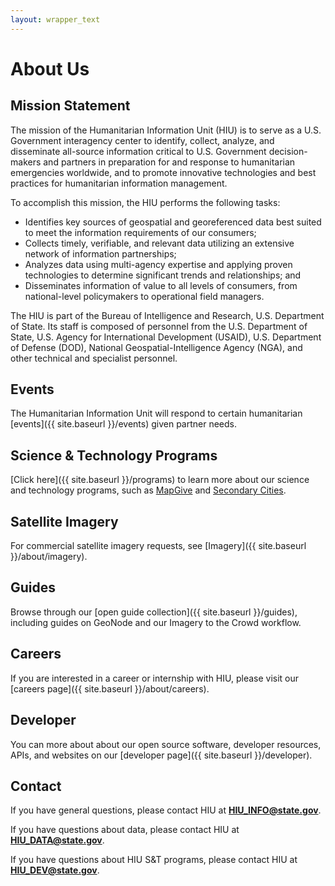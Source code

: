 ```yaml
---
layout: wrapper_text
---
```

# About Us

## Mission Statement

The mission of the Humanitarian Information Unit (HIU) is to serve as a U.S. Government interagency center to identify, collect, analyze, and disseminate all-source information critical to U.S. Government decision-makers and partners in preparation for and response to humanitarian emergencies worldwide, and to promote innovative technologies and best practices for humanitarian information management.

To accomplish this mission, the HIU performs the following tasks:

* Identifies key sources of geospatial and georeferenced data best suited to meet the information requirements of our consumers;
* Collects timely, verifiable, and relevant data utilizing an extensive network of information partnerships;
* Analyzes data using multi-agency expertise and applying proven technologies to determine significant trends and relationships; and
* Disseminates information of value to all levels of consumers, from national-level policymakers to operational field managers.

The HIU is part of the Bureau of Intelligence and Research, U.S. Department of State. Its staff  is composed of personnel from the U.S. Department of State, U.S. Agency for International Development (USAID), U.S. Department of Defense (DOD), National Geospatial-Intelligence Agency (NGA), and other technical and specialist personnel.

## Events

The Humanitarian Information Unit will respond to certain humanitarian [events]({{ site.baseurl }}/events) given partner needs.

## Science & Technology Programs

[Click here]({{ site.baseurl }}/programs) to learn more about our science and technology programs, such as [MapGive](http://mapgive.state.gov) and [Secondary Cities](http://secondarycities.state.gov).

## Satellite Imagery

For commercial satellite imagery requests, see [Imagery]({{ site.baseurl }}/about/imagery).

## Guides

Browse through our [open guide collection]({{ site.baseurl }}/guides), including guides on GeoNode and our Imagery to the Crowd workflow.

## Careers

If you are interested in a career or internship with HIU, please visit our [careers page]({{ site.baseurl }}/about/careers).

## Developer

You can more about about our open source software, developer resources, APIs, and websites on our [developer page]({{ site.baseurl }}/developer).

## Contact

If you have general questions, please contact HIU at **[HIU_INFO@state.gov](mailto:HIU_INFO@state.gov)**.

If you have questions about data, please contact HIU at **[HIU_DATA@state.gov](mailto:HIU_DATA@state.gov)**.

If you have questions about HIU S&T programs, please contact HIU at **[HIU_DEV@state.gov](mailto:HIU_DEV@state.gov)**.
